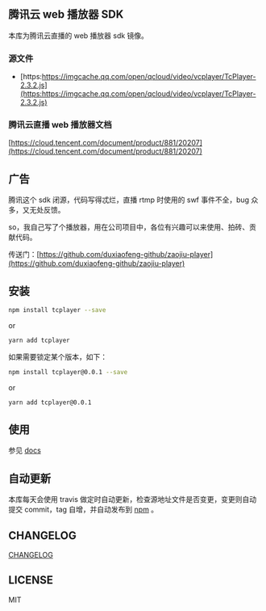 ## 腾讯云 web 播放器 SDK

本库为腾讯云直播的 web 播放器 sdk 镜像。

### 源文件

* [https:https://imgcache.qq.com/open/qcloud/video/vcplayer/TcPlayer-2.3.2.js](https:https://imgcache.qq.com/open/qcloud/video/vcplayer/TcPlayer-2.3.2.js)

### 腾讯云直播 web 播放器文档

[https://cloud.tencent.com/document/product/881/20207](https://cloud.tencent.com/document/product/881/20207)

## 广告

腾讯这个 sdk 闭源，代码写得忒烂，直播 rtmp 时使用的 swf 事件不全，bug 众多，又无处反馈。

so，我自己写了个播放器，用在公司项目中，各位有兴趣可以来使用、拍砖、贡献代码。

传送门：[https://github.com/duxiaofeng-github/zaojiu-player](https://github.com/duxiaofeng-github/zaojiu-player)

## 安装

```bash
npm install tcplayer --save
```

or

```bash
yarn add tcplayer
```

如果需要锁定某个版本，如下：

```bash
npm install tcplayer@0.0.1 --save
```

or

```bash
yarn add tcplayer@0.0.1
```

## 使用

参见 [docs](./docs)

## 自动更新

本库每天会使用 travis 做定时自动更新，检查源地址文件是否变更，变更则自动提交 commit，tag 自增，并自动发布到 [npm](https://www.npmjs.com/package/tcplayer) 。

## CHANGELOG

[CHANGELOG](./CHANGELOG.md)

## LICENSE

MIT
